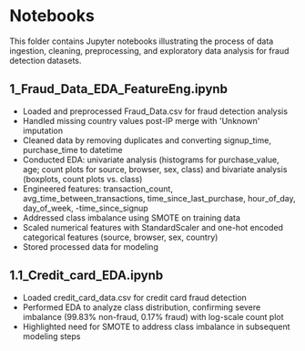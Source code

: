 # Notebooks

This folder contains Jupyter notebooks illustrating the process of data ingestion, cleaning, preprocessing, and exploratory data analysis for fraud detection datasets.

## 1_Fraud_Data_EDA_FeatureEng.ipynb

- Loaded and preprocessed Fraud_Data.csv for fraud detection analysis
- Handled missing country values post-IP merge with 'Unknown' imputation
- Cleaned data by removing duplicates and converting signup_time, purchase_time to datetime
- Conducted EDA: univariate analysis (histograms for purchase_value, age; count plots for source, browser, sex, class) and bivariate analysis (boxplots, count plots vs. class)
- Engineered features: transaction_count, avg_time_between_transactions, time_since_last_purchase, hour_of_day, day_of_week, -time_since_signup
- Addressed class imbalance using SMOTE on training data
- Scaled numerical features with StandardScaler and one-hot encoded categorical features (source, browser, sex, country)
- Stored processed data for modeling

## 1.1_Credit_card_EDA.ipynb

- Loaded credit_card_data.csv for credit card fraud detection
- Performed EDA to analyze class distribution, confirming severe imbalance (99.83% non-fraud, 0.17% fraud) with log-scale count plot
- Highlighted need for SMOTE to address class imbalance in subsequent modeling steps
